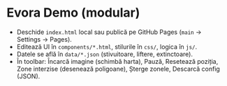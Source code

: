 # Evora Demo (modular)
- Deschide `index.html` local sau publică pe GitHub Pages (`main` -> Settings -> Pages).
- Editează UI în `components/*.html`, stilurile în `css/`, logica în `js/`.
- Datele se află în `data/*.json` (stivuitoare, liftere, extinctoare).
- În toolbar: Încarcă imagine (schimbă harta), Pauză, Resetează poziția,
  Zone interzise (desenează poligoane), Șterge zonele, Descarcă config (JSON).
